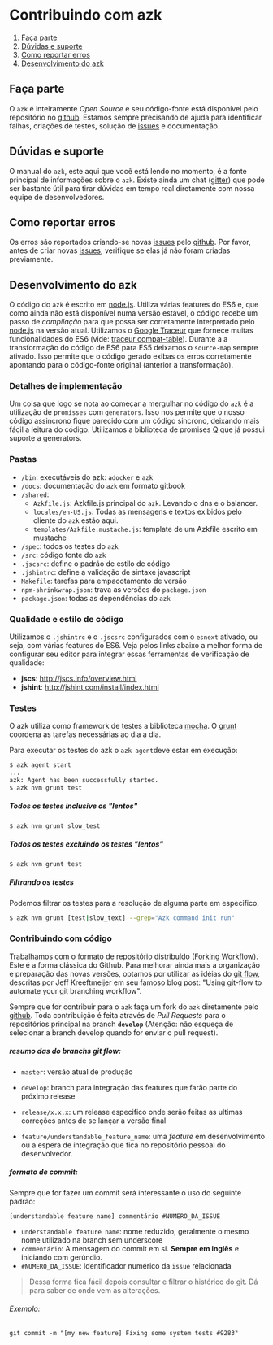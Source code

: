 # Contribuindo com azk

1. [Faça parte](README.html#faa-parte)
1. [Dúvidas e suporte](README.html#dvidas-e-suporte)
1. [Como reportar erros](README.html#como-reportar-erros)
1. [Desenvolvimento do azk](README.html#desenvolvimento-do-azk)

## Faça parte

O `azk` é inteiramente _Open Source_ e seu código-fonte está disponível pelo repositório no [github]. Estamos sempre precisando de ajuda para identificar falhas, criações de testes, solução de [issues] e documentação.


## Dúvidas e suporte

O manual do `azk`, este aqui que você está lendo no momento, é a fonte principal de informações sobre o `azk`. Existe ainda um chat ([gitter]) que pode ser bastante útil para tirar dúvidas em tempo real diretamente com nossa equipe de desenvolvedores.


## Como reportar erros

Os erros são reportados criando-se novas [issues] pelo [github]. Por favor, antes de criar novas [issues], verifique se elas já não foram criadas previamente.


## Desenvolvimento do azk

O código do `azk` é escrito em [node.js]. Utiliza várias features do ES6 e, que como ainda não está disponível numa versão estável, o código recebe um passo de _compilação_ para que possa ser corretamente interpretado pelo [node.js] na versão atual. Utilizamos o [Google Traceur] que fornece muitas funcionalidades do ES6 (vide: [traceur compat-table]). Durante a a transformação do código de ES6 para ES5 deixamos o `source-map` sempre ativado. Isso permite que o código gerado exibas os erros corretamente apontando para o código-fonte original (anterior a transformação).

### Detalhes de implementação

Um coisa que logo se nota ao começar a mergulhar no código do `azk` é a utilização de `promisses` com `generators`. Isso nos permite que o nosso código assincrono fique parecido com um código sincrono, deixando mais fácil a leitura do código. Utilizamos a biblioteca de promises [Q] que já possui suporte a generators.

### Pastas

- `/bin`: executáveis do azk: `adocker` e `azk`
- `/docs`: documentação do `azk` em formato gitbook
- `/shared`:
    - `Azkfile.js`: Azkfile.js principal do `azk`. Levando o dns e o balancer.
    - `locales/en-US.js`: Todas as mensagens e textos exibidos pelo cliente do `azk` estão aqui.
    - `templates/Azkfile.mustache.js`: template de um Azkfile escrito em mustache
- `/spec`: todos os testes do `azk`
- `/src`: código fonte do `azk`
- `.jscsrc`: define o padrão de estilo de código
- `.jshintrc`: define a validação de sintaxe javascript
- `Makefile`: tarefas para empacotamento de versão
- `npm-shrinkwrap.json`: trava as versões do `package.json`
- `package.json`: todas as dependências do `azk`

### Qualidade e estilo de código

Utilizamos o `.jshintrc` e o `.jscsrc` configurados com o `esnext` ativado, ou seja, com várias features do ES6. Veja pelos links abaixo a melhor forma de configurar seu editor para integrar essas ferramentas de verificação de qualidade:

- **jscs**: http://jscs.info/overview.html
- **jshint**: http://jshint.com/install/index.html

### Testes

O azk utiliza como framework de testes a biblioteca [mocha]. O [grunt] coordena as tarefas necessárias ao dia a dia.

Para executar os testes do azk o `azk agent`deve estar em execução:
```bash
$ azk agent start
...
azk: Agent has been successfully started.
$ azk nvm grunt test
```

##### Todos os testes inclusive os "lentos"
```bash
$ azk nvm grunt slow_test
```

##### Todos os testes excluindo os testes "lentos"
```bash
$ azk nvm grunt test
```

##### Filtrando os testes
Podemos filtrar os testes para a resolução de alguma parte em especifico.
```bash
$ azk nvm grunt [test|slow_text] --grep="Azk command init run"
```


### Contribuindo com código

Trabalhamos com o formato de repositório distribuído ([Forking Workflow]). Este é a forma clássica do Github. Para melhorar ainda mais a organização e preparação das novas versões, optamos por utilizar as idéias do [git flow], descritas por Jeff Kreeftmeijer em seu famoso blog post: "Using git-flow to automate your git branching workflow".

Sempre que for contribuir para o `azk` faça um fork do `azk` diretamente pelo [github]. Toda contribuição é feita através de _Pull Requests_ para o repositórios principal na branch **`develop`** (Atenção: não esqueça de selecionar a branch develop quando for enviar o pull request).

##### resumo das do branchs git flow:

- `master`: versão atual de produção

- `develop`: branch para integração das features que farão parte do próximo release

- `release/x.x.x`: um release especifico onde serão feitas as ultimas correções antes de se lançar a versão final

- `feature/understandable_feature_name`: uma _feature_ em desenvolvimento ou a espera de integração que fica no repositório pessoal do desenvolvedor.

##### formato de commit:

Sempre que for fazer um commit será interessante o uso do seguinte padrão:


`[understandable feature name] commentário #NUMERO_DA_ISSUE`

- `understandable feature name`: nome reduzido, geralmente o mesmo nome utilizado na branch sem underscore
- `commentário`: A mensagem do commit em si. **Sempre em inglês** e iniciando com gerúndio.
- `#NUMERO_DA_ISSUE`: Identificador numérico da `issue` relacionada

>Dessa forma fica fácil depois consultar e filtrar o histórico do git. Dá para saber de onde vem as alterações.

###### Exemplo:
```
git commit -m "[my new feature] Fixing some system tests #9283"
```


[mocha]: http://visionmedia.github.io/mocha/
[grunt]: http://gruntjs.com/
[github]: https://github.com/azukiapp/azk
[issues]: https://github.com/azukiapp/azk/issues
[pull requests]: https://github.com/azukiapp/azk/pulls
[gitter]: https://gitter.im/azukiapp/azk
[git flow]: http://jeffkreeftmeijer.com/2010/why-arent-you-using-git-flow/
[Forking Workflow]: https://www.atlassian.com/git/tutorials/comparing-workflows/forking-workflow
[Google Traceur]: https://github.com/google/traceur-compiler
[traceur compat-table]: http://kangax.github.io/compat-table/es6/#tr
[node.js]: http://nodejs.org/
[Q]: https://github.com/kriskowal/q/wiki/API-Reference#generators
